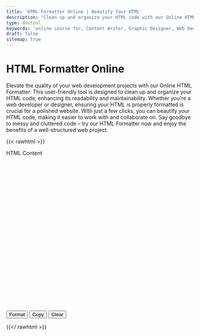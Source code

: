 ```yaml
---
title: 'HTML Formatter Online | Beautify Your HTML'
description: "Clean up and organize your HTML code with our Online HTML Formatter. Enhance code readability and maintainability for a more polished website. Try it now!"
type: devtool
keywords: 'online course for, Content Writer, Graphic Designer, Web Developer, Software Engineer, Frontend Developer graphic designer, UI designer, digital marketing'
draft: false
sitemap: true
---
```


# HTML Formatter Online

Elevate the quality of your web development projects with our Online HTML Formatter. This user-friendly tool is designed to clean up and organize your HTML code, enhancing its readability and maintainability. Whether you're a web developer or designer, ensuring your HTML is properly formatted is crucial for a polished website. With just a few clicks, you can beautify your HTML code, making it easier to work with and collaborate on. Say goodbye to messy and cluttered code – try our HTML Formatter now and enjoy the benefits of a well-structured web project.



{{< rawhtml >}}
<form>


<label for="xml">HTML Content</label>
<div id="editor" style="width:100%;height:400px;"></div>



<input class="btn button button--primary button--small button--dange" type='button' id='format' value='Format'>
<input class="btn button button--primary button--small button--dange" type="button" id="copy" value="Copy">
<input class="btn button button--primary button--small button--danger" type='button' id='clear' value='Clear'>


</form>

<script>
    setTimeout(() => {
    	var formatCode = function(code, stripWhiteSpaces, stripEmptyLines) {
		"use strict";
		var whitespace          = ' '.repeat(4);             // Default indenting 4 whitespaces
		var currentIndent       = 0;
		var char                = null;
		var nextChar            = null;


		var result = '';
		for(var pos=0; pos <= code.length; pos++) {
			char            = code.substr(pos, 1);
			nextChar        = code.substr(pos+1, 1);

			// If opening tag, add newline character and indention
			if(char === '<' && nextChar !== '/') {
				result += '\n' + whitespace.repeat(currentIndent);
				currentIndent++;
			}
			// if Closing tag, add newline and indention
			else if(char === '<' && nextChar === '/') {
				// If there're more closing tags than opening
				if(--currentIndent < 0) currentIndent = 0;
				result += '\n' + whitespace.repeat(currentIndent);
			}

			// remove multiple whitespaces
			else if(stripWhiteSpaces === true && char === ' ' && nextChar === ' ') char = '';
			// remove empty lines
			else if(stripEmptyLines === true && char === '\n' ) {
				//debugger;
				if(code.substr(pos, code.substr(pos).indexOf("<")).trim() === '' ) char = '';
			}

			result += char;
		}

		return result;
	}	
	
	$( function() {
		$( "#format").click(
			function() {
				var content = getValue();
				try {
					
					var res = formatCode( content, true, true );
					
					setValue( res );

				} catch( err ) {
					alert( "Your document is invalid " + err );
				}
			}
		);
		$( "#clear" ).click(
			function() {
				setValue( "" );
			}
		);
	});
}, "5000");
</script>
{{</ rawhtml >}}